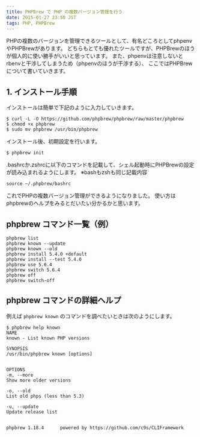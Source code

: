 ```yaml
---
title: PHPBrew で PHP の複数バージョン管理を行う
date: 2015-01-27 23:50 JST
tags: PHP, PHPBrew
---
```


PHPの複数のバージョンを管理できるツールとして、有名どころとしてphpenvやPHPBrewがあります。
どちらもとても優れたツールですが、PHPBrewのほうが個人的に使い勝手がいいと思っています。
また、phpenvは注意しないとrbenvと干渉してしまうため（phpenvのほうが干渉する）、
ここではPHPBrewについて書いていきます。

## 1. インストール手順

インストールは簡単で下記のように入力していきます。

```
$ curl -L -O https://github.com/phpbrew/phpbrew/raw/master/phpbrew
$ chmod +x phpbrew
$ sudo mv phpbrew /usr/bin/phpbrew
```

インストール後、初期設定を行います。

```
$ phpbrew init
```

.bashrcか.zshrcに以下のコマンドを記載して、シェル起動時にPHPBrewの設定が読み込まれるようにします。
※bashもzshも同じ記載内容

```
source ~/.phpbrew/bashrc
```

<!--
これで最低限の設定は完了ですが、Homebrewを使っている場合は下記のコマンドを入力しておくと、
ライブラリによって `php install` 時にはHomebrewで入れたディレクトリを考慮してくれるようです。

```
$ phpbrew lookup-prefix homebrew
```
-->

これでPHPの複数バージョン管理ができるようになりました。
使い方はphpbrewのヘルプをみるとだいたい分かるかと思います。

## phpbrew コマンド一覧（例）

```
phpbrew list
phpbrew known --update
phpbrew known --old
phpbrew install 5.4.0 +default
phpbrew install --test 5.4.0
phpbrew use 5.6.4
phpbrew switch 5.6.4
phpbrew off
phpbrew switch-off
```


## phpbrew コマンドの詳細ヘルプ

例えば `phpbrew known` のコマンドを調べたいときは次のようにします。

```
$ phpbrew help known
NAME
known - List known PHP versions

SYNOPSIS
/usr/bin/phpbrew known [options]


OPTIONS
-m, --more
Show more older versions

-o, --old
List old phps (less than 5.3)

-u, --update
Update release list


phpbrew 1.18.4		powered by https://github.com/c9s/CLIFramework
```
